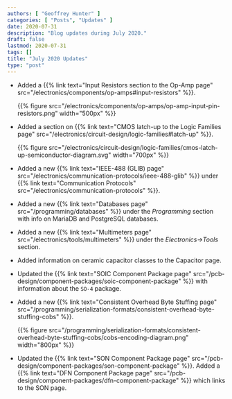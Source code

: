 ```yaml
---
authors: [ "Geoffrey Hunter" ]
categories: [ "Posts", "Updates" ]
date: 2020-07-31
description: "Blog updates during July 2020."
draft: false
lastmod: 2020-07-31
tags: []
title: "July 2020 Updates"
type: "post"
---
```


* Added a {{% link text="Input Resistors section to the Op-Amp page" src="/electronics/components/op-amps#input-resistors" %}}.

    {{% figure src="/electronics/components/op-amps/op-amp-input-pin-resistors.png" width="500px" %}}

* Added a section on {{% link text="CMOS latch-up to the Logic Families page" src="/electronics/circuit-design/logic-families#latch-up" %}}.

    {{% figure src="/electronics/circuit-design/logic-families/cmos-latch-up-semiconductor-diagram.svg" width="700px" %}}

* Added a new {{% link text="IEEE-488 (GLIB) page" src="/electronics/communication-protocols/ieee-488-glib" %}} under {{% link text="Communication Protocols" src="/electronics/communication-protocols" %}}. 

* Added a new {{% link text="Databases page" src="/programming/databases" %}} under the _Programming_ section with info on MariaDB and PostgreSQL databases.

* Added a new {{% link text="Multimeters page" src="/electronics/tools/multimeters" %}} under the _Electronics->Tools_ section.

* Added information on ceramic capacitor classes to the Capacitor page.

* Updated the {{% link text="SOIC Component Package page" src="/pcb-design/component-packages/soic-component-package" %}} with information about the `SO-4` package.

* Added a new {{% link text="Consistent Overhead Byte Stuffing page" src="/programming/serialization-formats/consistent-overhead-byte-stuffing-cobs" %}}.

    {{% figure src="/programming/serialization-formats/consistent-overhead-byte-stuffing-cobs/cobs-encoding-diagram.png" width="800px" %}}

* Updated the {{% link text="SON Component Package page" src="/pcb-design/component-packages/son-component-package" %}}. Added a {{% link text="DFN Component Package page" src="/pcb-design/component-packages/dfn-component-package" %}} which links to the SON page.